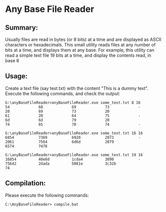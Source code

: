 # Any Base File Reader

## Summary:

Usually files are read in bytes (or 8 bits) at a time and are displayed as 
 ASCII characters or hexadecimals. This small utility reads files at any 
 number of bits at a time, and displays them at any base. For example, 
 this utility can read a simple text file 19 bits at a time, and display 
 the contents read, in base 8

## Usage:

Create a text file (say test.txt) with the content "This is a dummy text". 
 Execute the following commands, and check the output:

```
G:\anyBaseFileReader>anyBaseFileReader.exe some_text.txt 8 16
54             68             69             73             -              20             69             73             20
61             20             64             75             -              6d             6d             79             20
74             65             78             74             -

G:\anyBaseFileReader>anyBaseFileReader.exe some_text.txt 16 16
6854           7369           6920           2073           -              2061           7564           6d6d           2079
6574           7478

G:\anyBaseFileReader>anyBaseFileReader.exe some_text.txt 19 16
16854          40e6d          1cda4          3090           -              75642          2dada          5081e          3c32b
74
```

## Compilation:

Please execute the following commands:

```
C:\AnyBaseFileReader> compile.bat
  
```
